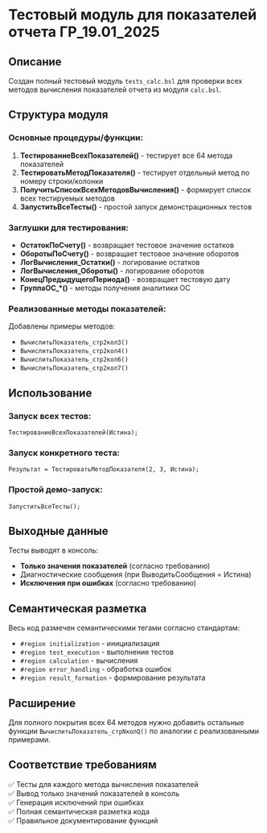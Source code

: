 # Тестовый модуль для показателей отчета ГР_19.01_2025

## Описание
Создан полный тестовый модуль `tests_calc.bsl` для проверки всех методов вычисления показателей отчета из модуля `calc.bsl`.

## Структура модуля

### Основные процедуры/функции:
1. **ТестированиеВсехПоказателей()** - тестирует все 64 метода показателей
2. **ТестироватьМетодПоказателя()** - тестирует отдельный метод по номеру строки/колонки
3. **ПолучитьСписокВсехМетодовВычисления()** - формирует список всех тестируемых методов
4. **ЗапуститьВсеТесты()** - простой запуск демонстрационных тестов

### Заглушки для тестирования:
- **ОстатокПоСчету()** - возвращает тестовое значение остатков
- **ОборотыПоСчету()** - возвращает тестовое значение оборотов  
- **ЛогВычисления_Остатки()** - логирование остатков
- **ЛогВычисления_Обороты()** - логирование оборотов
- **КонецПредыдущегоПериода()** - возвращает тестовую дату
- **ГруппаОС_*()** - методы получения аналитики ОС

### Реализованные методы показателей:
Добавлены примеры методов:
- `ВычислитьПоказатель_стр2кол3()`
- `ВычислитьПоказатель_стр2кол4()`
- `ВычислитьПоказатель_стр2кол6()`
- `ВычислитьПоказатель_стр2кол7()`

## Использование

### Запуск всех тестов:
```1c
ТестированиеВсехПоказателей(Истина);
```

### Запуск конкретного теста:
```1c
Результат = ТестироватьМетодПоказателя(2, 3, Истина);
```

### Простой демо-запуск:
```1c
ЗапуститьВсеТесты();
```

## Выходные данные
Тесты выводят в консоль:
- **Только значения показателей** (согласно требованию)
- Диагностические сообщения (при ВыводитьСообщения = Истина)
- **Исключения при ошибках** (согласно требованию)

## Семантическая разметка
Весь код размечен семантическими тегами согласно стандартам:
- `#region initialization` - инициализация
- `#region test_execution` - выполнение тестов  
- `#region calculation` - вычисления
- `#region error_handling` - обработка ошибок
- `#region result_formation` - формирование результата

## Расширение
Для полного покрытия всех 64 методов нужно добавить остальные функции `ВычислитьПоказатель_стрNколQ()` по аналогии с реализованными примерами.

## Соответствие требованиям
✅ Тесты для каждого метода вычисления показателей  
✅ Вывод только значений показателей в консоль  
✅ Генерация исключений при ошибках  
✅ Полная семантическая разметка кода  
✅ Правильное документирование функций
